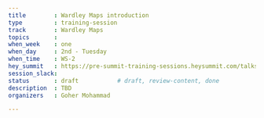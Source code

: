 ```yaml
---
title        : Wardley Maps introduction
type         : training-session
track        : Wardley Maps
topics       : 
when_week    : one
when_day     : 2nd - Tuesday
when_time    : WS-2
hey_summit   : https://pre-summit-training-sessions.heysummit.com/talks/introduction-to-wardley-mapping-2/
session_slack:
status       : draft           # draft, review-content, done
description  : TBD
organizers   : Goher Mohammad

---
```


<!--(add intro)

## WHY

(...)

## What

(...)

## Outcomes

(...)

## References

(...)


## Previous-->
